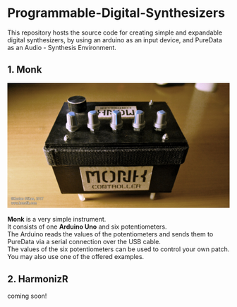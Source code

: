 # Programmable-Digital-Synthesizers
This repository hosts the source code for creating simple and expandable digital synthesizers, by using an arduino as an input device, and PureData as an Audio - Synthesis Environment. 

## 1. Monk
<img src="/_images/1-MONK-images/konsfik-monk-programmable-digital-synthesizer-photo-2.jpg" title="Monk" />

**Monk** is a very simple instrument.  
It consists of one **Arduino Uno** and six potentiometers.  
The Arduino reads the values of the potentiometers and sends them to PureData via a serial connection over the USB cable.  
The values of the six potentiometers can be used to control your own patch.  
You may also use one of the offered examples.  

## 2. HarmonizR
coming soon!
